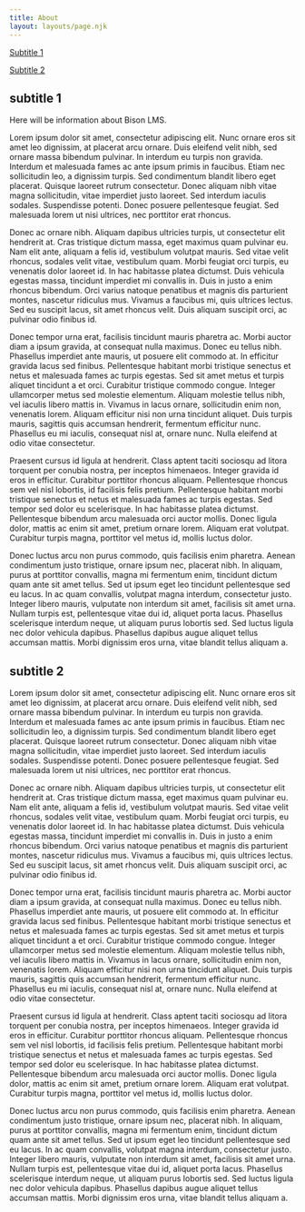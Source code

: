 ```yaml
---
title: About
layout: layouts/page.njk
---
```


[Subtitle 1](/about#subtitle-1)

[Subtitle 2](/about#subtitle-2)

<a id="subtitle-1"></a>

## subtitle 1

Here will be information about Bison LMS.

Lorem ipsum dolor sit amet, consectetur adipiscing elit. Nunc ornare eros sit amet leo dignissim, at placerat arcu ornare. Duis eleifend velit nibh, sed ornare massa bibendum pulvinar. In interdum eu turpis non gravida. Interdum et malesuada fames ac ante ipsum primis in faucibus. Etiam nec sollicitudin leo, a dignissim turpis. Sed condimentum blandit libero eget placerat. Quisque laoreet rutrum consectetur. Donec aliquam nibh vitae magna sollicitudin, vitae imperdiet justo laoreet. Sed interdum iaculis sodales. Suspendisse potenti. Donec posuere pellentesque feugiat. Sed malesuada lorem ut nisi ultrices, nec porttitor erat rhoncus.

Donec ac ornare nibh. Aliquam dapibus ultricies turpis, ut consectetur elit hendrerit at. Cras tristique dictum massa, eget maximus quam pulvinar eu. Nam elit ante, aliquam a felis id, vestibulum volutpat mauris. Sed vitae velit rhoncus, sodales velit vitae, vestibulum quam. Morbi feugiat orci turpis, eu venenatis dolor laoreet id. In hac habitasse platea dictumst. Duis vehicula egestas massa, tincidunt imperdiet mi convallis in. Duis in justo a enim rhoncus bibendum. Orci varius natoque penatibus et magnis dis parturient montes, nascetur ridiculus mus. Vivamus a faucibus mi, quis ultrices lectus. Sed eu suscipit lacus, sit amet rhoncus velit. Duis aliquam suscipit orci, ac pulvinar odio finibus id.

Donec tempor urna erat, facilisis tincidunt mauris pharetra ac. Morbi auctor diam a ipsum gravida, at consequat nulla maximus. Donec eu tellus nibh. Phasellus imperdiet ante mauris, ut posuere elit commodo at. In efficitur gravida lacus sed finibus. Pellentesque habitant morbi tristique senectus et netus et malesuada fames ac turpis egestas. Sed sit amet metus et turpis aliquet tincidunt a et orci. Curabitur tristique commodo congue. Integer ullamcorper metus sed molestie elementum. Aliquam molestie tellus nibh, vel iaculis libero mattis in. Vivamus in lacus ornare, sollicitudin enim non, venenatis lorem. Aliquam efficitur nisi non urna tincidunt aliquet. Duis turpis mauris, sagittis quis accumsan hendrerit, fermentum efficitur nunc. Phasellus eu mi iaculis, consequat nisl at, ornare nunc. Nulla eleifend at odio vitae consectetur.

Praesent cursus id ligula at hendrerit. Class aptent taciti sociosqu ad litora torquent per conubia nostra, per inceptos himenaeos. Integer gravida id eros in efficitur. Curabitur porttitor rhoncus aliquam. Pellentesque rhoncus sem vel nisl lobortis, id facilisis felis pretium. Pellentesque habitant morbi tristique senectus et netus et malesuada fames ac turpis egestas. Sed tempor sed dolor eu scelerisque. In hac habitasse platea dictumst. Pellentesque bibendum arcu malesuada orci auctor mollis. Donec ligula dolor, mattis ac enim sit amet, pretium ornare lorem. Aliquam erat volutpat. Curabitur turpis magna, porttitor vel metus id, mollis luctus dolor.

Donec luctus arcu non purus commodo, quis facilisis enim pharetra. Aenean condimentum justo tristique, ornare ipsum nec, placerat nibh. In aliquam, purus at porttitor convallis, magna mi fermentum enim, tincidunt dictum quam ante sit amet tellus. Sed ut ipsum eget leo tincidunt pellentesque sed eu lacus. In ac quam convallis, volutpat magna interdum, consectetur justo. Integer libero mauris, vulputate non interdum sit amet, facilisis sit amet urna. Nullam turpis est, pellentesque vitae dui id, aliquet porta lacus. Phasellus scelerisque interdum neque, ut aliquam purus lobortis sed. Sed luctus ligula nec dolor vehicula dapibus. Phasellus dapibus augue aliquet tellus accumsan mattis. Morbi dignissim eros urna, vitae blandit tellus aliquam a. 

<a id="subtitle-2"></a>
## subtitle 2

Lorem ipsum dolor sit amet, consectetur adipiscing elit. Nunc ornare eros sit amet leo dignissim, at placerat arcu ornare. Duis eleifend velit nibh, sed ornare massa bibendum pulvinar. In interdum eu turpis non gravida. Interdum et malesuada fames ac ante ipsum primis in faucibus. Etiam nec sollicitudin leo, a dignissim turpis. Sed condimentum blandit libero eget placerat. Quisque laoreet rutrum consectetur. Donec aliquam nibh vitae magna sollicitudin, vitae imperdiet justo laoreet. Sed interdum iaculis sodales. Suspendisse potenti. Donec posuere pellentesque feugiat. Sed malesuada lorem ut nisi ultrices, nec porttitor erat rhoncus.

Donec ac ornare nibh. Aliquam dapibus ultricies turpis, ut consectetur elit hendrerit at. Cras tristique dictum massa, eget maximus quam pulvinar eu. Nam elit ante, aliquam a felis id, vestibulum volutpat mauris. Sed vitae velit rhoncus, sodales velit vitae, vestibulum quam. Morbi feugiat orci turpis, eu venenatis dolor laoreet id. In hac habitasse platea dictumst. Duis vehicula egestas massa, tincidunt imperdiet mi convallis in. Duis in justo a enim rhoncus bibendum. Orci varius natoque penatibus et magnis dis parturient montes, nascetur ridiculus mus. Vivamus a faucibus mi, quis ultrices lectus. Sed eu suscipit lacus, sit amet rhoncus velit. Duis aliquam suscipit orci, ac pulvinar odio finibus id.

Donec tempor urna erat, facilisis tincidunt mauris pharetra ac. Morbi auctor diam a ipsum gravida, at consequat nulla maximus. Donec eu tellus nibh. Phasellus imperdiet ante mauris, ut posuere elit commodo at. In efficitur gravida lacus sed finibus. Pellentesque habitant morbi tristique senectus et netus et malesuada fames ac turpis egestas. Sed sit amet metus et turpis aliquet tincidunt a et orci. Curabitur tristique commodo congue. Integer ullamcorper metus sed molestie elementum. Aliquam molestie tellus nibh, vel iaculis libero mattis in. Vivamus in lacus ornare, sollicitudin enim non, venenatis lorem. Aliquam efficitur nisi non urna tincidunt aliquet. Duis turpis mauris, sagittis quis accumsan hendrerit, fermentum efficitur nunc. Phasellus eu mi iaculis, consequat nisl at, ornare nunc. Nulla eleifend at odio vitae consectetur.

Praesent cursus id ligula at hendrerit. Class aptent taciti sociosqu ad litora torquent per conubia nostra, per inceptos himenaeos. Integer gravida id eros in efficitur. Curabitur porttitor rhoncus aliquam. Pellentesque rhoncus sem vel nisl lobortis, id facilisis felis pretium. Pellentesque habitant morbi tristique senectus et netus et malesuada fames ac turpis egestas. Sed tempor sed dolor eu scelerisque. In hac habitasse platea dictumst. Pellentesque bibendum arcu malesuada orci auctor mollis. Donec ligula dolor, mattis ac enim sit amet, pretium ornare lorem. Aliquam erat volutpat. Curabitur turpis magna, porttitor vel metus id, mollis luctus dolor.

Donec luctus arcu non purus commodo, quis facilisis enim pharetra. Aenean condimentum justo tristique, ornare ipsum nec, placerat nibh. In aliquam, purus at porttitor convallis, magna mi fermentum enim, tincidunt dictum quam ante sit amet tellus. Sed ut ipsum eget leo tincidunt pellentesque sed eu lacus. In ac quam convallis, volutpat magna interdum, consectetur justo. Integer libero mauris, vulputate non interdum sit amet, facilisis sit amet urna. Nullam turpis est, pellentesque vitae dui id, aliquet porta lacus. Phasellus scelerisque interdum neque, ut aliquam purus lobortis sed. Sed luctus ligula nec dolor vehicula dapibus. Phasellus dapibus augue aliquet tellus accumsan mattis. Morbi dignissim eros urna, vitae blandit tellus aliquam a.
